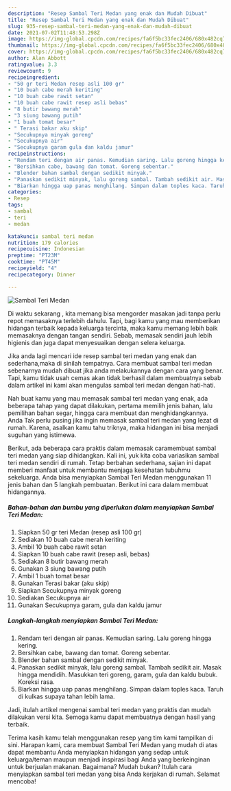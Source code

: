 ```yaml
---
description: "Resep Sambal Teri Medan yang enak dan Mudah Dibuat"
title: "Resep Sambal Teri Medan yang enak dan Mudah Dibuat"
slug: 935-resep-sambal-teri-medan-yang-enak-dan-mudah-dibuat
date: 2021-07-02T11:48:53.298Z
image: https://img-global.cpcdn.com/recipes/fa6f5bc33fec2406/680x482cq70/sambal-teri-medan-foto-resep-utama.jpg
thumbnail: https://img-global.cpcdn.com/recipes/fa6f5bc33fec2406/680x482cq70/sambal-teri-medan-foto-resep-utama.jpg
cover: https://img-global.cpcdn.com/recipes/fa6f5bc33fec2406/680x482cq70/sambal-teri-medan-foto-resep-utama.jpg
author: Alan Abbott
ratingvalue: 3.3
reviewcount: 9
recipeingredient:
- "50 gr teri Medan resep asli 100 gr"
- "10 buah cabe merah keriting"
- "10 buah cabe rawit setan"
- "10 buah cabe rawit resep asli bebas"
- "8 butir bawang merah"
- "3 siung bawang putih"
- "1 buah tomat besar"
- " Terasi bakar aku skip"
- "Secukupnya minyak goreng"
- "Secukupnya air"
- "Secukupnya garam gula dan kaldu jamur"
recipeinstructions:
- "Rendam teri dengan air panas. Kemudian saring. Lalu goreng hingga kering."
- "Bersihkan cabe, bawang dan tomat. Goreng sebentar."
- "Blender bahan sambal dengan sedikit minyak."
- "Panaskan sedikit minyak, lalu goreng sambal. Tambah sedikit air. Masak hingga mendidih. Masukkan teri goreng, garam, gula dan kaldu bubuk. Koreksi rasa."
- "Biarkan hingga uap panas menghilang. Simpan dalam toples kaca. Taruh di kulkas supaya tahan lebih lama."
categories:
- Resep
tags:
- sambal
- teri
- medan

katakunci: sambal teri medan 
nutrition: 179 calories
recipecuisine: Indonesian
preptime: "PT23M"
cooktime: "PT45M"
recipeyield: "4"
recipecategory: Dinner

---
```



![Sambal Teri Medan](https://img-global.cpcdn.com/recipes/fa6f5bc33fec2406/680x482cq70/sambal-teri-medan-foto-resep-utama.jpg)

Di waktu  sekarang , kita memang bisa mengorder masakan jadi tanpa perlu repot memasaknya terlebih dahulu. Tapi, bagi kamu yang mau memberikan hidangan terbaik kepada keluarga tercinta, maka kamu memang lebih baik memasaknya dengan tangan sendiri. Sebab, memasak sendiri jauh lebih higienis dan juga dapat menyesuaikan dengan selera keluarga.

Jika anda lagi mencari ide resep sambal teri medan yang enak dan sederhana,maka di sinilah tempatnya. Cara membuat sambal teri medan  sebenarnya mudah dibuat jika anda melakukannya dengan cara yang benar. Tapi, kamu tidak usah cemas akan tidak berhasil dalam membuatnya 
sebab dalam artikel ini kami akan mengulas sambal teri medan dengan hati-hati.  



Nah buat kamu yang mau memasak sambal teri medan yang enak, ada beberapa tahap yang dapat dilakukan, pertama memilih jenis bahan, lalu pemilihan bahan segar, hingga cara membuat dan menghidangkannya. Anda Tak perlu pusing jika ingin memasak sambal teri medan yang lezat di rumah. Karena, asalkan kamu  tahu triknya, maka hidangan ini bisa menjadi suguhan yang istimewa.

Berikut, ada beberapa cara praktis  dalam memasak caramembuat sambal teri medan yang siap dihidangkan. Kali ini, yuk kita coba variasikan sambal teri medan sendiri di rumah. Tetap berbahan sederhana, sajian ini dapat memberi manfaat untuk membantu menjaga kesehatan tubuhmu sekeluarga. Anda bisa menyiapkan Sambal Teri Medan menggunakan 11 jenis bahan dan 5 langkah pembuatan. Berikut ini cara dalam membuat hidangannya.

<!--inarticleads1-->

##### Bahan-bahan dan bumbu yang diperlukan dalam menyiapkan Sambal Teri Medan:

1. Siapkan 50 gr teri Medan (resep asli 100 gr)
1. Sediakan 10 buah cabe merah keriting
1. Ambil 10 buah cabe rawit setan
1. Siapkan 10 buah cabe rawit (resep asli, bebas)
1. Sediakan 8 butir bawang merah
1. Gunakan 3 siung bawang putih
1. Ambil 1 buah tomat besar
1. Gunakan  Terasi bakar (aku skip)
1. Siapkan Secukupnya minyak goreng
1. Sediakan Secukupnya air
1. Gunakan Secukupnya garam, gula dan kaldu jamur




<!--inarticleads2-->

##### Langkah-langkah menyiapkan Sambal Teri Medan:

1. Rendam teri dengan air panas. Kemudian saring. Lalu goreng hingga kering.
1. Bersihkan cabe, bawang dan tomat. Goreng sebentar.
1. Blender bahan sambal dengan sedikit minyak.
1. Panaskan sedikit minyak, lalu goreng sambal. Tambah sedikit air. Masak hingga mendidih. Masukkan teri goreng, garam, gula dan kaldu bubuk. Koreksi rasa.
1. Biarkan hingga uap panas menghilang. Simpan dalam toples kaca. Taruh di kulkas supaya tahan lebih lama.




Jadi, itulah artikel mengenai  sambal teri medan  yang praktis dan mudah dilakukan versi kita. Semoga kamu dapat membuatnya dengan hasil yang terbaik. 

Terima kasih kamu telah menggunakan resep yang tim kami tampilkan di sini. Harapan kami, cara membuat  Sambal Teri Medan yang mudah di atas dapat membantu Anda menyiapkan hidangan yang sedap untuk keluarga/teman maupun menjadi inspirasi bagi Anda yang berkeinginan untuk berjualan makanan. Bagaimana? Mudah bukan? Itulah cara menyiapkan sambal teri medan yang bisa Anda kerjakan di rumah. Selamat mencoba!

